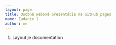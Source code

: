 ```yaml
---
layout: page
title: Osobná webová prezentácia na GitHub pages
name: Zadanie 1
author: me
---
```


1. Layout je documentation